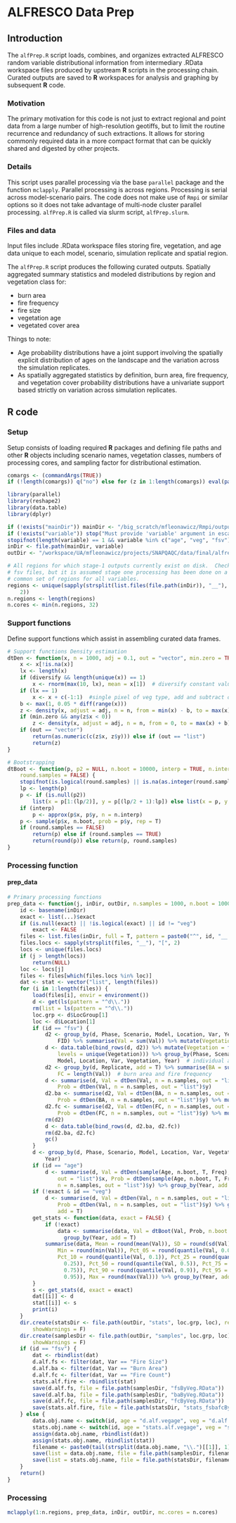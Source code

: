 # ALFRESCO Data Prep



## Introduction

The `alfPrep.R` script loads, combines, and organizes extracted ALFRESCO random variable distributional information from intermediary .RData workspace files produced by upstream **R** scripts in the processing chain.
Curated outputs are saved to **R** workspaces for analysis and graphing by subsequent **R** code.

### Motivation
The primary motivation for this code is not just to extract regional and point data from a large number of high-resolution geotiffs,
but to limit the routine recurrence and redundancy of such extractions.
It allows for storing commonly required data in a more compact format that can be quickly shared and digested by other projects.

### Details

This script uses parallel processing via the base `parallel` package and the function `mclapply`.
Parallel processing is across regions.
Processing is serial across model-scenario pairs.
The code does not make use of `Rmpi` or similar options so it does not take advantage of multi-node cluster parallel processing.
`alfPrep.R` is called via slurm script, `alfPrep.slurm`.

### Files and data
Input files include .RData workspace files storing fire, vegetation, and age data unique to each model, scenario, simulation replicate and spatial region.

The `alfPrep.R` script produces the following curated outputs. Spatially aggregated summary statistics and modeled distributions by region and vegetation class for:

* burn area
* fire frequency
* fire size
* vegetation age
* vegetated cover area

Things to note:
* Age probability distributions have a joint support involving the spatially explicit distribution of ages on the landscape and the variation across the simulation replicates.
* As spatially aggregated statistics by definition, burn area, fire frequency, and vegetation cover probability distributions have a univariate support based strictly on variation across simulation replicates.

## R code

### Setup
Setup consists of loading required **R** packages and defining file paths and other **R** objects including scenario names, vegetation classes, numbers of processing cores, and sampling factor for distributional estimation.


```r
comargs <- (commandArgs(TRUE))
if (!length(comargs)) q("no") else for (z in 1:length(comargs)) eval(parse(text = comargs[[z]]))

library(parallel)
library(reshape2)
library(data.table)
library(dplyr)

if (!exists("mainDir")) mainDir <- "/big_scratch/mfleonawicz/Rmpi/outputs"
if (!exists("variable")) stop("Must provide 'variable' argument in escaped quotes. Options are 'age' (vegetation age), 'veg' (vegetated area), or 'fsv' (fire sizes by vegetation class).")
stopifnot(length(variable) == 1 && variable %in% c("age", "veg", "fsv"))
inDir <- file.path(mainDir, variable)
outDir <- "/workspace/UA/mfleonawicz/projects/SNAPQAQC/data/final/alfresco"

# All regions for which stage-1 outputs currently exist on disk.  Checking
# fsv files, but it is assumed stage one processing has been done on a
# common set of regions for all variables.
regions <- unique(sapply(strsplit(list.files(file.path(inDir)), "__"), "[", 
    2))
n.regions <- length(regions)
n.cores <- min(n.regions, 32)
```

### Support functions
Define support functions which assist in assembling curated data frames.


```r
# Support functions Density estimation
dtDen <- function(x, n = 1000, adj = 0.1, out = "vector", min.zero = TRUE, diversify = FALSE) {
    x <- x[!is.na(x)]
    lx <- length(x)
    if (diversify && length(unique(x)) == 1) 
        x <- rnorm(max(10, lx), mean = x[1])  # diversify constant values
    if (lx == 1) 
        x <- x + c(-1:1)  #single pixel of veg type, add and subtract one age year to make procedure possible
    b <- max(1, 0.05 * diff(range(x)))
    z <- density(x, adjust = adj, n = n, from = min(x) - b, to = max(x) + b)
    if (min.zero && any(z$x < 0)) 
        z <- density(x, adjust = adj, n = n, from = 0, to = max(x) + b)
    if (out == "vector") 
        return(as.numeric(c(z$x, z$y))) else if (out == "list") 
        return(z)
}

# Bootstrapping
dtBoot <- function(p, p2 = NULL, n.boot = 10000, interp = TRUE, n.interp = 1e+05, 
    round.samples = FALSE) {
    stopifnot(is.logical(round.samples) || is.na(as.integer(round.samples)))
    lp <- length(p)
    p <- if (is.null(p2)) 
        list(x = p[1:(lp/2)], y = p[(lp/2 + 1):lp]) else list(x = p, y = p2)
    if (interp) 
        p <- approx(p$x, p$y, n = n.interp)
    p <- sample(p$x, n.boot, prob = p$y, rep = T)
    if (round.samples == FALSE) 
        return(p) else if (round.samples == TRUE) 
        return(round(p)) else return(p, round.samples)
}
```

### Processing function
#### prep_data


```r
# Primary processing functions
prep_data <- function(j, inDir, outDir, n.samples = 1000, n.boot = 10000, ...) {
    id <- basename(inDir)
    exact <- list(...)$exact
    if (is.null(exact) || !is.logical(exact) || id != "veg") 
        exact <- FALSE
    files <- list.files(inDir, full = T, pattern = paste0("^", id, "__.*.RData$"))
    files.locs <- sapply(strsplit(files, "__"), "[", 2)
    locs <- unique(files.locs)
    if (j > length(locs)) 
        return(NULL)
    loc <- locs[j]
    files <- files[which(files.locs %in% loc)]
    dat <- stat <- vector("list", length(files))
    for (i in 1:length(files)) {
        load(files[i], envir = environment())
        d <- get(ls(pattern = "^d\\."))
        rm(list = ls(pattern = "^d\\."))
        loc.grp <- d$LocGroup[1]
        loc <- d$Location[1]
        if (id == "fsv") {
            d2 <- group_by(d, Phase, Scenario, Model, Location, Var, Year, Replicate, 
                FID) %>% summarise(Val = sum(Val)) %>% mutate(Vegetation = "All")  # agg-veg FS
            d <- data.table(bind_rows(d, d2)) %>% mutate(Vegetation = factor(Vegetation, 
                levels = unique(Vegetation))) %>% group_by(Phase, Scenario, 
                Model, Location, Var, Vegetation, Year)  # individual and aggregate-veg fire sizes
            d2 <- group_by(d, Replicate, add = T) %>% summarise(BA = sum(Val), 
                FC = length(Val))  # burn area and fire frequency
            d <- summarise(d, Val = dtDen(Val, n = n.samples, out = "list")$x, 
                Prob = dtDen(Val, n = n.samples, out = "list")$y)
            d2.ba <- summarise(d2, Val = dtDen(BA, n = n.samples, out = "list")$x, 
                Prob = dtDen(BA, n = n.samples, out = "list")$y) %>% mutate(Var = "Burn Area")
            d2.fc <- summarise(d2, Val = dtDen(FC, n = n.samples, out = "list")$x, 
                Prob = dtDen(FC, n = n.samples, out = "list")$y) %>% mutate(Var = "Fire Count")
            rm(d2)
            d <- data.table(bind_rows(d, d2.ba, d2.fc))
            rm(d2.ba, d2.fc)
            gc()
        }
        d <- group_by(d, Phase, Scenario, Model, Location, Var, Vegetation, 
            Year)
        if (id == "age") 
            d <- summarise(d, Val = dtDen(sample(Age, n.boot, T, Freq), n = n.samples, 
                out = "list")$x, Prob = dtDen(sample(Age, n.boot, T, Freq), 
                n = n.samples, out = "list")$y) %>% group_by(Year, add = T)
        if (!exact & id == "veg") 
            d <- summarise(d, Val = dtDen(Val, n = n.samples, out = "list")$x, 
                Prob = dtDen(Val, n = n.samples, out = "list")$y) %>% group_by(Year, 
                add = T)
        get_stats <- function(data, exact = FALSE) {
            if (!exact) 
                data <- summarise(data, Val = dtBoot(Val, Prob, n.boot = n.boot)) %>% 
                  group_by(Year, add = T)
            summarise(data, Mean = round(mean(Val)), SD = round(sd(Val), 1), 
                Min = round(min(Val)), Pct_05 = round(quantile(Val, 0.05)), 
                Pct_10 = round(quantile(Val, 0.1)), Pct_25 = round(quantile(Val, 
                  0.25)), Pct_50 = round(quantile(Val, 0.5)), Pct_75 = round(quantile(Val, 
                  0.75)), Pct_90 = round(quantile(Val, 0.9)), Pct_95 = round(quantile(Val, 
                  0.95)), Max = round(max(Val))) %>% group_by(Year, add = T)
        }
        s <- get_stats(d, exact = exact)
        dat[[i]] <- d
        stat[[i]] <- s
        print(i)
    }
    dir.create(statsDir <- file.path(outDir, "stats", loc.grp, loc), recursive = T, 
        showWarnings = F)
    dir.create(samplesDir <- file.path(outDir, "samples", loc.grp, loc), recursive = T, 
        showWarnings = F)
    if (id == "fsv") {
        dat <- rbindlist(dat)
        d.alf.fs <- filter(dat, Var == "Fire Size")
        d.alf.ba <- filter(dat, Var == "Burn Area")
        d.alf.fc <- filter(dat, Var == "Fire Count")
        stats.alf.fire <- rbindlist(stat)
        save(d.alf.fs, file = file.path(samplesDir, "fsByVeg.RData"))
        save(d.alf.ba, file = file.path(samplesDir, "baByVeg.RData"))
        save(d.alf.fc, file = file.path(samplesDir, "fcByVeg.RData"))
        save(stats.alf.fire, file = file.path(statsDir, "stats_fsbafcByVeg.RData"))
    } else {
        data.obj.name <- switch(id, age = "d.alf.vegage", veg = "d.alf.vegarea")
        stats.obj.name <- switch(id, age = "stats.alf.vegage", veg = "stats.alf.vegarea")
        assign(data.obj.name, rbindlist(dat))
        assign(stats.obj.name, rbindlist(stat))
        filename <- paste0(tail(strsplit(data.obj.name, "\\.")[[1]], 1), ".RData")
        save(list = data.obj.name, file = file.path(samplesDir, filename))
        save(list = stats.obj.name, file = file.path(statsDir, filename))
    }
    return()
}
```

### Processing


```r
mclapply(1:n.regions, prep_data, inDir, outDir, mc.cores = n.cores)
```

